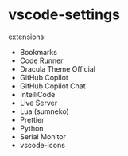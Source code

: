 # vscode-settings



extensions:
  - Bookmarks
  - Code Runner
  - Dracula Theme Official
  - GitHub Copilot
  - GitHub Copilot Chat
  - IntelliCode
  - Live Server
  - Lua (sumneko)
  - Prettier
  - Python
  - Serial Monitor
  - vscode-icons
